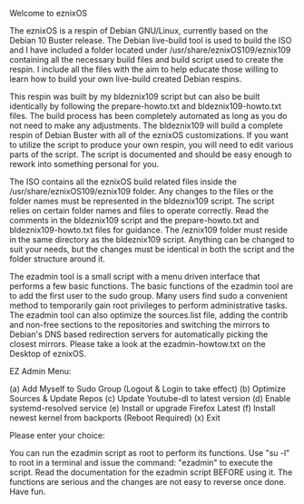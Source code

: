 Welcome to eznixOS

The eznixOS is a respin of Debian GNU/Linux, currently based on the Debian 10 Buster release. The Debian live-build tool is used to build the ISO and I have included a folder located under /usr/share/eznixOS109/eznix109 containing all the necessary build files and build script used to create the respin. I include all the files with the aim to help educate those willing to learn how to build your own live-build created Debian respins.

This respin was built by my bldeznix109 script but can also be built identically by following the prepare-howto.txt and bldeznix109-howto.txt files. The build process has been completely automated as long as you do not need to make any adjustments. The bldeznix109 will build a complete respin of Debian Buster with all of the eznixOS customizations. If you want to utilize the script to produce your own respin, you will need to edit various parts of the script. The script is documented and should be easy enough to rework into something personal for you.

The ISO contains all the eznixOS build related files inside the /usr/share/eznixOS109/eznix109 folder. Any changes to the files or the folder names must be represented in the bldeznix109 script. The script relies on certain folder names and files to operate correctly. Read the comments in the bldeznix109 script and the prepare-howto.txt and bldeznix109-howto.txt files for guidance. The /eznix109 folder must reside in the same directory as the bldeznix109 script. Anything can be changed to suit your needs, but the changes must be identical in both the script and the folder structure around it.

The ezadmin tool is a small script with a menu driven interface that performs a few basic functions. The basic functions of the ezadmin tool are to add the first user to the sudo group. Many users find sudo a convenient method to temporarily gain root privileges to perform administrative tasks. The ezadmin tool can also optimize the sources.list file, adding the contrib and non-free sections to the repositories and switching the mirrors to Debian's DNS based redirection servers for automatically picking the closest mirrors. Please take a look at the ezadmin-howtow.txt on the Desktop of eznixOS.


  EZ Admin Menu:
  
  (a) Add Myself to Sudo Group
       (Logout & Login to take effect)
  (b) Optimize Sources	& Update Repos
  (c) Update Youtube-dl to latest version
  (d) Enable systemd-resolved service
  (e) Install or upgrade Firefox Latest
  (f) Install newest kernel from backports
       (Reboot Required)
  (x) Exit

 Please enter your choice:


You can run the ezadmin script as root to perform its functions. Use "su -l" to root in a terminal and issue the command: "ezadmin" to execute the script. Read the documentation for the ezadmin script BEFORE using it. The functions are serious and the changes are not easy to reverse once done. Have fun.
